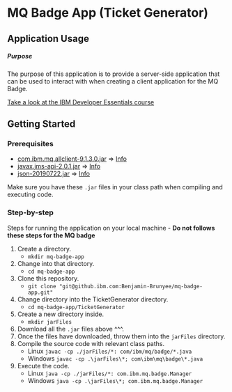 # MQ Badge App (Ticket Generator)

## Application Usage

##### Purpose
The purpose of this application is to provide a server-side application that can be used to interact with when creating
a client application for the MQ Badge.

[Take a look at the IBM Developer Essentials course](https://developer.ibm.com/messaging/learn-mq/mq-tutorials/mq-dev-essentials/)

## Getting Started
### Prerequisites
* [com.ibm.mq.allclient-9.1.3.0.jar](https://repo1.maven.org/maven2/com/ibm/mq/com.ibm.mq.allclient/9.1.3.0/com.ibm.mq.allclient-9.1.3.0.jar) => [Info](https://mvnrepository.com/artifact/com.ibm.mq/com.ibm.mq.allclient/9.1.3.0)
* [javax.jms-api-2.0.1.jar](https://repo1.maven.org/maven2/javax/jms/javax.jms-api/2.0.1/javax.jms-api-2.0.1.jar) => [Info](https://mvnrepository.com/artifact/javax.jms/javax.jms-api/2.0.1)
* [json-20190722.jar](https://repo1.maven.org/maven2/org/json/json/20190722/json-20190722.jar) => [Info](https://mvnrepository.com/artifact/org.json/json/20190722)

Make sure you have these ```.jar``` files in your class path when compiling and executing code.

### Step-by-step
Steps for running the application on your local machine - <b>Do not follows these steps for the MQ badge</b>
1. Create a directory.
    * ```mkdir mq-badge-app```
1. Change into that directory.
    * ```cd mq-badge-app```
1. Clone this repository.
    * ```git clone "git@github.ibm.com:Benjamin-Brunyee/mq-badge-app.git"```
1. Change directory into the TicketGenerator directory.
    * ```cd mq-badge-app/TicketGenerator```
1. Create a new directory inside.
    * ```mkdir jarFiles```
1. Download all the ```.jar``` files above ^^^.
1. Once the files have downloaded, throw them into the ```jarFiles``` directory.
1. Compile the source code with relevant class paths.
    * Linux ```javac -cp ./jarFiles/*: com/ibm/mq/badge/*.java```
    * Windows ```javac -cp .\jarFiles\*; com\ibm\mq\badge\*.java```
1. Execute the code.
    * Linux ```java -cp ./jarFiles/*: com.ibm.mq.badge.Manager```
    * Windows ```java -cp .\jarFiles\*; com.ibm.mq.badge.Manager```